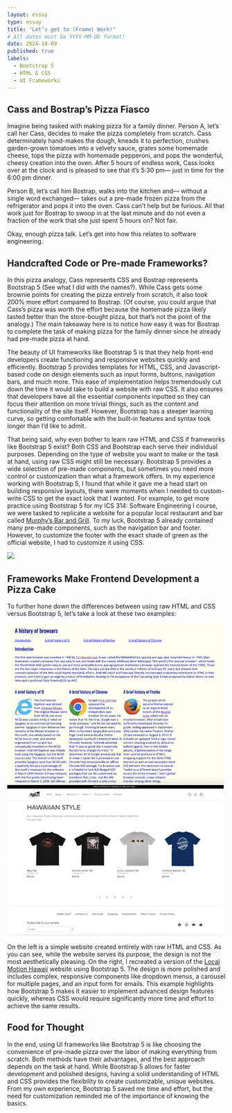 ```yaml
---
layout: essay
type: essay
title: "Let’s get to (Frame) Work!"
# All dates must be YYYY-MM-DD format!
date: 2024-10-09
published: true
labels:
  - Bootstrap 5
  - HTML & CSS
  - UI Frameworks
---
```

## Cass and Bostrap’s Pizza Fiasco

Imagine being tasked with making pizza for a family dinner. Person A, let’s call her Cass, decides to make the pizza completely from scratch. Cass determinately hand-makes the dough, kneads it to perfection, crushes garden-grown tomatoes into a velvety sauce, grates some homemade cheese, tops the pizza with homemade pepperoni, and pops the wonderful, cheesy creation into the oven. After 5 hours of endless work, Cass looks over at the clock and is pleased to see that it’s 5:30 pm— just in time for the 6:00 pm dinner. 

Person B, let’s call him Bostrap, walks into the kitchen and— without a single word exchanged— takes out a pre-made frozen pizza from the refrigerator and pops it into the oven. Cass can’t help but be furious. All that work just for Bostrap to swoop in at the last minute and do not even a fraction of the work that she just spent 5 hours on? Not fair. 

Okay, enough pizza talk. Let’s get into how this relates to software engineering.

## Handcrafted Code or Pre-made Frameworks?

In this pizza analogy, Cass represents CSS and Bostrap represents Bootstrap 5 (See what I did with the names?). While Cass gets some brownie points for creating the pizza entirely from scratch, it also took 200% more effort compared to Bostrap. (Of course, you could argue that Cass’s pizza was worth the effort because the homemade pizza likely tasted better than the store-bought pizza, but that’s not the point of the analogy.) The main takeaway here is to notice how easy it was for Bostrap to complete the task of making pizza for the family dinner since he already had pre-made pizza at hand.

The beauty of UI frameworks like Bootstrap 5 is that they help front-end developers create functioning and responsive websites quickly and efficiently. Bootstrap 5 provides templates for HTML, CSS, and Javascript-based code on design elements such as input forms, buttons, navigation bars, and much more. This ease of implementation helps tremendously cut down the time it would take to build a website with raw CSS. It also ensures that developers have all the essential components inputted so they can focus their attention on more trivial things, such as the content and functionality of the site itself. However, Bootstrap has a steeper learning curve, so getting comfortable with the built-in features and syntax took longer than I’d like to admit. 

That being said, why even bother to learn raw HTML and CSS if frameworks like Bootstrap 5 exist? Both CSS and Bootstrap each serve their individual purposes. Depending on the type of website you want to make or the task at hand, using raw CSS might still be necessary. Bootstrap 5 provides a wide selection of pre-made components, but sometimes you need more control or customization than what a framework offers. In my experience working with Bootstrap 5, I found that while it gave me a head start on building responsive layouts, there were moments when I needed to custom-write CSS to get the exact look that I wanted. For example, to get more practice using Bootstrap 5 for my ICS 314: Software Engineering I course, we were tasked to replicate a website for a popular local restaurant and bar called <a href="https://www.murphyshawaii.com/">Murphy’s Bar and Grill</a>. To my luck, Bootstrap 5 already contained many pre-made components, such as the navigation bar and footer. However, to customize the footer with the exact shade of green as the official website, I had to customize it using CSS. 

<div class="text-center p-4">
  <img width="900px" src="../img/frameworks/murphys.png">
</div>

## Frameworks Make Frontend Development a Pizza Cake

To further hone down the differences between using raw HTML and CSS versus Bootstrap 5, let’s take a look at these two examples:

<div class="text-center p-5">
  <img width="500px" src="../img/frameworks/browser-history.png">
  <img width="500px" src="../img/frameworks/localmotionhawaii.png">
</div>

On the left is a simple website created entirely with raw HTML and CSS. As you can see, while the website serves its purpose, the design is not the most aesthetically pleasing. On the right, I recreated a version of the <a href="https://www.localmotionhawaii.com/collections/hawaiianstyle?page=1">Local Motion Hawaii</a> website using Bootstrap 5. The design is more polished and includes complex, responsive components like dropdown menus, a carousel for multiple pages, and an input form for emails. This example highlights how Bootstrap 5 makes it easier to implement advanced design features quickly, whereas CSS would require significantly more time and effort to achieve the same results. 

## Food for Thought

In the end, using UI frameworks like Bootstrap 5 is like choosing the convenience of pre-made pizza over the labor of making everything from scratch. Both methods have their advantages, and the best approach depends on the task at hand. While Bootstrap 5 allows for faster development and polished designs, having a solid understanding of HTML and CSS provides the flexibility to create customizable, unique websites. From my own experience, Bootstrap 5 saved me time and effort, but the need for customization reminded me of the importance of knowing the basics. 

